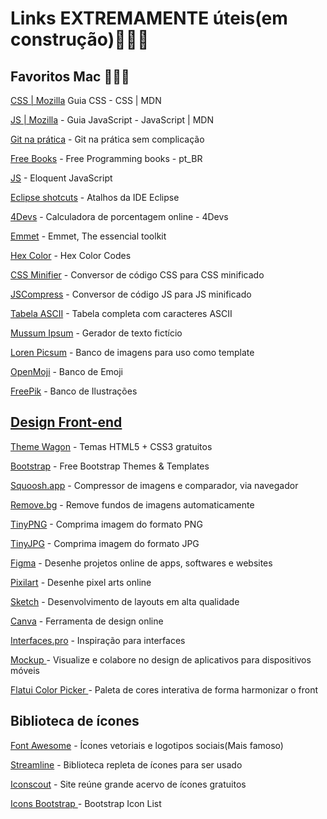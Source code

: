 # Links EXTREMAMENTE úteis(em construção)👷🏾‍♂️

## Favoritos Mac 👨🏾‍💻

<a href="https://developer.mozilla.org/pt-BR/docs/Web/CSS">CSS | Mozilla</a> Guia CSS - CSS | MDN

<a href="https://developer.mozilla.org/pt-BR/docs/Web/JavaScript/Guide"> JS | Mozilla</a> - Guia JavaScript - JavaScript | MDN 

<a href="https://rogerdudler.github.io/git-guide/index.pt_BR.html ">Git na prática</a> - Git na prática sem complicação

<a href="https://rogerdudler.github.io/git-guide/index.pt_BR.html ">Free Books</a> - Free Programming books - pt_BR

<a href="https://braziljs.github.io/eloquente-javascript/">JS</a> - Eloquent JavaScript

<a href="https://blog.algaworks.com/atalhos-e-configuracoes-para-ganhar-produtividade-com-eclipse/ ">Eclipse shotcuts</a> - Atalhos da IDE Eclipse
  
<a href="https://www.4devs.com.br/calculadora_porcentagem">4Devs</a> - Calculadora de porcentagem online - 4Devs 

<a href="https://docs.emmet.io/cheatsheet-a5.pdf">Emmet</a> - Emmet, The essencial toolkit  

<a href="https://color-hex.org/">Hex Color</a> - Hex Color Codes  
  
<a href="https://cssminifier.com">CSS Minifier</a> - Conversor de código CSS para CSS minificado
  
<a href="https://jscompress.com">JSCompress</a> - Conversor de código JS para JS minificado
  
<a href="https://web.fe.up.pt/~ee96100/projecto/Tabela%20ascii.htm">Tabela ASCII</a> - Tabela completa com caracteres ASCII
  
<a href="https://mussumipsum.com">Mussum Ipsum</a> - Gerador de texto fictício
  
<a href="https://picsum.photos/">Loren Picsum</a> - Banco de imagens para uso como template
  
<a href="https://openmoji.org">OpenMoji</a> - Banco de Emoji
  
<a href="https://stories.freepik.com">FreePik</a> - Banco de Ilustrações
  
<a href=" ">
  
<a href=" ">

## Design Front-end 

<a href="https://themewagon.com/theme_tag/free/">Theme Wagon</a> - Temas HTML5 + CSS3 gratuitos

<a href="https://rogerdudler.github.io/git-guide/index.pt_BR.html">Bootstrap</a> - Free Bootstrap Themes & Templates

<a href="https://squoosh.app/">Squoosh.app</a> - Compressor de imagens e comparador, via navegador

<a href="https://www.remove.bg/"> Remove.bg</a> - Remove fundos de imagens automaticamente

<a href="https://tinypng.com">TinyPNG</a> - Comprima imagem do formato PNG
  
<a href="https://tinyjpg.com">TinyJPG</a> - Comprima imagem do formato JPG

<a href="https://www.figma.com/"> Figma</a> - Desenhe projetos online de apps, softwares e websites

<a href="https://www.pixilart.com/draw"> Pixilart</a> - Desenhe pixel arts online

<a href="https://www.sketch.com/"> Sketch</a> - Desenvolvimento de layouts em alta qualidade

<a href="https://www.canva.com/"> Canva</a> - Ferramenta de design online

<a href="https://interfaces.pro/"> Interfaces.pro</a> - Inspiração para interfaces

<a href="https://mockup.io/about/"> Mockup </a> - Visualize e colabore no design de aplicativos para dispositivos móveis

<a href="http://www.flatuicolorpicker.com/"> Flatui Color Picker </a> - Paleta de cores interativa de forma harmonizar o front

## Biblioteca de ícones

<a href="https://fontawesome.com/"> Font Awesome</a> - Ícones vetoriais e logotipos sociais(Mais famoso)

<a href="https://app.streamlineicons.com/"> Streamline</a> - Biblioteca repleta de ícones para ser usado
  
<a href="https://iconscout.com/ "> Iconscout</a> - Site reúne grande acervo de ícones gratuitos

<a href="https://rogerdudler.github.io/git-guide/index.pt_BR.html "> Icons Bootstrap </a> - Bootstrap Icon List

<a href=" ">

<a href=" ">














